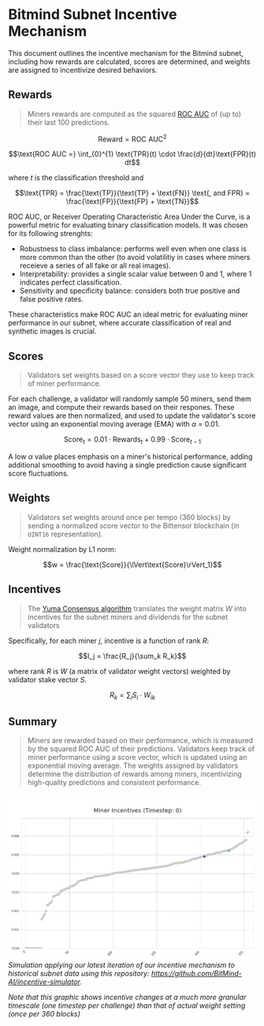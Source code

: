 # Bitmind Subnet Incentive Mechanism

This document outlines the incentive mechanism for the Bitmind subnet, including how rewards are calculated, scores are determined, and weights are assigned to incentivize desired behaviors.

## Rewards

> Miners rewards are computed as the squared [ROC AUC](https://en.wikipedia.org/wiki/Receiver_operating_characteristic) of (up to) their last 100 predictions. 

$$
\text{Reward} = \text{ROC AUC}^2
$$

$$\text{ROC AUC =} \int_{0}^{1} \text{TPR}(t) \cdot \frac{d}{dt}\text{FPR}(t) dt$$

where *t* is the classification threshold and

$$\text{TPR} = \frac{\text{TP}}{\text{TP} + \text{FN}} \text{, and FPR} = \frac{\text{FP}}{\text{FP} + \text{TN}}$$


ROC AUC, or Receiver Operating Characteristic Area Under the Curve, is a powerful metric for evaluating binary classification models. It was chosen for its following strenghts:

- Robustness to class imbalance: performs well even when one class is more common than the other (to avoid volatilitiy in cases where miners receieve a series of all fake or all real images).
- Interpretability: provides a single scalar value between 0 and 1, where 1 indicates perfect classification.
- Sensitivity and specificity balance: considers both true positive and false positive rates.

These characteristics make ROC AUC an ideal metric for evaluating miner performance in our subnet, where accurate classification of real and synthetic images is crucial.



## Scores

>Validators set weights based on a score vector they use to keep track of miner performance. 

For each challenge, a validator will randomly sample 50 miners, send them an image, and compute their rewards based on their respones. These reward values are then normalized, and used to update the validator's score vector using an exponential moving average (EMA) with *&alpha;* = 0.01. 

$$\text{Score}_t = 0.01 \cdot \text{Rewards}_t + 0.99 \cdot \text{Score}_{t-1}$$

A low *&alpha;* value places emphasis on a miner's historical performance, adding additional smoothing to avoid having a single prediction cause significant score fluctuations.

## Weights

> Validators set weights around once per tempo (360 blocks) by sending a normalized score vector to the Bittensor blockchain (in `UINT16` representation).

Weight normalization by L1 norm:

$$w = \frac{\text{Score}}{\lVert\text{Score}\rVert_1}$$


## Incentives
> The [Yuma Consensus algorithm](https://docs.bittensor.com/yuma-consensus) translates the weight matrix *W* into incentives for the subnet miners and dividends for the subnet validators

Specifically, for each miner *j*, incentive is a function of rank *R*:

$$I_j = \frac{R_j}{\sum_k R_k}$$

where rank *R* is *W* (a matrix of validator weight vectors) weighted by validator stake vector *S*. 

$$R_k = \sum_i S_i \cdot W_{ik}$$

## Summary

> Miners are rewarded based on their performance, which is measured by the squared ROC AUC of their predictions. Validators keep track of miner performance using a score vector, which is updated using an exponential moving average. The weights assigned by validators determine the distribution of rewards among miners, incentivizing high-quality predictions and consistent performance.

![Incentive Mechanism](../static/incentive.gif)
*Simulation applying our latest iteration of our incentive mechanism to historical subnet data using this repository: https://github.com/BitMind-AI/incentive-simulator.*

*Note that this graphic shows incentive changes at a much more granular timescale (one timestep per challenge) than that of actual weight setting (once per 360 blocks)*

